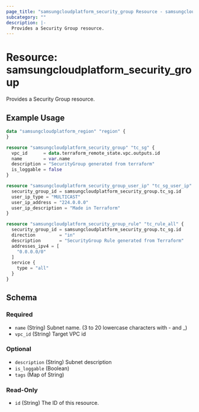 ```yaml
---
page_title: "samsungcloudplatform_security_group Resource - samsungcloudplatform"
subcategory: ""
description: |-
  Provides a Security Group resource.
---
```


# Resource: samsungcloudplatform_security_group

Provides a Security Group resource.


## Example Usage

```terraform
data "samsungcloudplatform_region" "region" {
}

resource "samsungcloudplatform_security_group" "tc_sg" {
  vpc_id      = data.terraform_remote_state.vpc.outputs.id
  name        = var.name
  description = "SecurityGroup generated from terraform"
  is_loggable = false
}

resource "samsungcloudplatform_security_group_user_ip" "tc_sg_user_ip" {
  security_group_id = samsungcloudplatform_security_group.tc_sg.id
  user_ip_type = "MULTICAST"
  user_ip_address = "224.0.0.0"
  user_ip_description = "Made in Terraform"
}

resource "samsungcloudplatform_security_group_rule" "tc_rule_all" {
  security_group_id = samsungcloudplatform_security_group.tc_sg.id
  direction         = "in"
  description       = "SecurityGroup Rule generated from Terraform"
  addresses_ipv4 = [
    "0.0.0.0/0"
  ]
  service {
    type = "all"
  }
}
```

<!-- schema generated by tfplugindocs -->
## Schema

### Required

- `name` (String) Subnet name. (3 to 20 lowercase characters with - and _)
- `vpc_id` (String) Target VPC id

### Optional

- `description` (String) Subnet description
- `is_loggable` (Boolean)
- `tags` (Map of String)

### Read-Only

- `id` (String) The ID of this resource.


